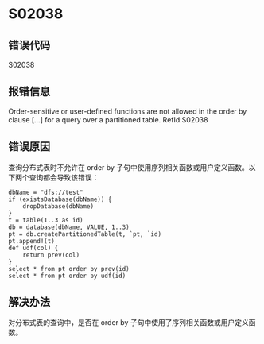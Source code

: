 # S02038

## 错误代码

S02038

## 报错信息

Order-sensitive or user-defined functions are not allowed in the order by clause […]
for a query over a partitioned table. RefId:S02038

## 错误原因

查询分布式表时不允许在 order by 子句中使用序列相关函数或用户定义函数。以下两个查询都会导致该错误：

```
dbName = "dfs://test"
if (existsDatabase(dbName)) {
    dropDatabase(dbName)
}
t = table(1..3 as id)
db = database(dbName, VALUE, 1..3)
pt = db.createPartitionedTable(t, `pt, `id)
pt.append!(t)
def udf(col) {
    return prev(col)
}
select * from pt order by prev(id)
select * from pt order by udf(id)
```

## 解决办法

对分布式表的查询中，是否在 order by 子句中使用了序列相关函数或用户定义函数。

